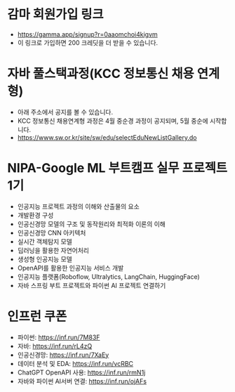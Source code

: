 # 감마 회원가입 링크
* https://gamma.app/signup?r=0aaomchoi4kigvm
* 이 링크로 가입하면 200 크레딧을 더 받을 수 있습니다.

# 자바 풀스택과정(KCC 정보통신 채용 연계형)
* 아래 주소에서 공지를 볼 수 있습니다.
* KCC 정보통신 채용연계형 과정은 4월 중순경 과정이 공지되며, 5월 중순에 시작합니다.
* https://www.sw.or.kr/site/sw/edu/selectEduNewListGallery.do
  
# NIPA-Google ML 부트캠프 실무 프로젝트 1기
* 인공지능 프로젝트 과정의 이해와 산출물의 요소
* 개발환경 구성
* 인공신경망 모델의 구조 및 동작원리와 최적화 이론의 이해
* 인공신경망 CNN 아키텍처
* 실시간 객체탐지 모델
* 딥러닝을 활용한 자연어처리
* 생성형 인공지능 모델
* OpenAPI를 활용한 인공지능 서비스 개발
* 인공지능 플랫폼(Roboflow, Ultralytics, LangChain, HuggingFace)
* 자바 스프링 부트 프로젝트와 파이썬 AI 프로젝트 연결하기

# 인프런 쿠폰
* 파이썬: https://inf.run/7M83F
* 자바: https://inf.run/rL4zQ
* 인공신경망: https://inf.run/7XaEy
* 데이터 분석 및 EDA: https://inf.run/vcRBC
* ChatGPT OpenAPI 사용: https://inf.run/rmN1j
* 자바와 파이썬 AI서버 연결: https://inf.run/ojAFs
